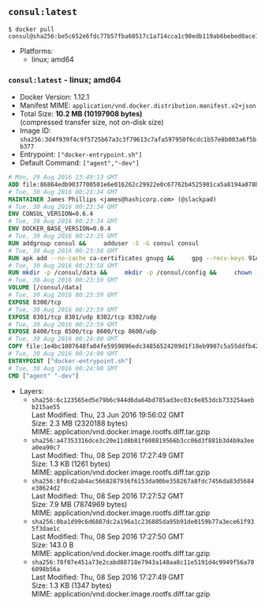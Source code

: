 ## `consul:latest`

```console
$ docker pull consul@sha256:be5c652e6fdc77b57fba60517c1a714cca1c98edb119ab6bebed0ace120127ac
```

-	Platforms:
	-	linux; amd64

### `consul:latest` - linux; amd64

-	Docker Version: 1.12.1
-	Manifest MIME: `application/vnd.docker.distribution.manifest.v2+json`
-	Total Size: **10.2 MB (10197908 bytes)**  
	(compressed transfer size, not on-disk size)
-	Image ID: `sha256:3d4f939f4c9f5725b67a3c3f79613c7afa597950f6cdc1b57e8b003a6f5bb377`
-	Entrypoint: `["docker-entrypoint.sh"]`
-	Default Command: `["agent","-dev"]`

```dockerfile
# Mon, 29 Aug 2016 23:49:13 GMT
ADD file:86864edb9037700501e6e016262c29922e0c67762b4525901ca5a8194a078bfb in / 
# Tue, 30 Aug 2016 00:23:34 GMT
MAINTAINER James Phillips <james@hashicorp.com> (@slackpad)
# Tue, 30 Aug 2016 00:23:34 GMT
ENV CONSUL_VERSION=0.6.4
# Tue, 30 Aug 2016 00:23:34 GMT
ENV DOCKER_BASE_VERSION=0.0.4
# Tue, 30 Aug 2016 00:23:35 GMT
RUN addgroup consul &&     adduser -S -G consul consul
# Tue, 30 Aug 2016 00:23:58 GMT
RUN apk add --no-cache ca-certificates gnupg &&     gpg --recv-keys 91A6E7F85D05C65630BEF18951852D87348FFC4C &&     mkdir -p /tmp/build &&     cd /tmp/build &&     wget https://releases.hashicorp.com/docker-base/${DOCKER_BASE_VERSION}/docker-base_${DOCKER_BASE_VERSION}_linux_amd64.zip &&     wget https://releases.hashicorp.com/docker-base/${DOCKER_BASE_VERSION}/docker-base_${DOCKER_BASE_VERSION}_SHA256SUMS &&     wget https://releases.hashicorp.com/docker-base/${DOCKER_BASE_VERSION}/docker-base_${DOCKER_BASE_VERSION}_SHA256SUMS.sig &&     gpg --batch --verify docker-base_${DOCKER_BASE_VERSION}_SHA256SUMS.sig docker-base_${DOCKER_BASE_VERSION}_SHA256SUMS &&     grep ${DOCKER_BASE_VERSION}_linux_amd64.zip docker-base_${DOCKER_BASE_VERSION}_SHA256SUMS | sha256sum -c &&     unzip docker-base_${DOCKER_BASE_VERSION}_linux_amd64.zip &&     cp bin/gosu bin/dumb-init /bin &&     wget https://releases.hashicorp.com/consul/${CONSUL_VERSION}/consul_${CONSUL_VERSION}_linux_amd64.zip &&     wget https://releases.hashicorp.com/consul/${CONSUL_VERSION}/consul_${CONSUL_VERSION}_SHA256SUMS &&     wget https://releases.hashicorp.com/consul/${CONSUL_VERSION}/consul_${CONSUL_VERSION}_SHA256SUMS.sig &&     gpg --batch --verify consul_${CONSUL_VERSION}_SHA256SUMS.sig consul_${CONSUL_VERSION}_SHA256SUMS &&     grep consul_${CONSUL_VERSION}_linux_amd64.zip consul_${CONSUL_VERSION}_SHA256SUMS | sha256sum -c &&     unzip -d /bin consul_${CONSUL_VERSION}_linux_amd64.zip &&     cd /tmp &&     rm -rf /tmp/build &&     apk del gnupg &&     rm -rf /root/.gnupg
# Tue, 30 Aug 2016 00:23:58 GMT
RUN mkdir -p /consul/data &&     mkdir -p /consul/config &&     chown -R consul:consul /consul
# Tue, 30 Aug 2016 00:23:59 GMT
VOLUME [/consul/data]
# Tue, 30 Aug 2016 00:23:59 GMT
EXPOSE 8300/tcp
# Tue, 30 Aug 2016 00:23:59 GMT
EXPOSE 8301/tcp 8301/udp 8302/tcp 8302/udp
# Tue, 30 Aug 2016 00:23:59 GMT
EXPOSE 8400/tcp 8500/tcp 8600/tcp 8600/udp
# Tue, 30 Aug 2016 00:24:00 GMT
COPY file:1e4bc1007648fa04fe5959896edc34856524209d1f18eb9907c5a55ddfb424b4 in /usr/local/bin/docker-entrypoint.sh 
# Tue, 30 Aug 2016 00:24:00 GMT
ENTRYPOINT ["docker-entrypoint.sh"]
# Tue, 30 Aug 2016 00:24:00 GMT
CMD ["agent" "-dev"]
```

-	Layers:
	-	`sha256:6c123565ed5e79b6c944d6da64bd785ad3ec03c6e853dcb733254aebb215ae55`  
		Last Modified: Thu, 23 Jun 2016 19:56:02 GMT  
		Size: 2.3 MB (2320188 bytes)  
		MIME: application/vnd.docker.image.rootfs.diff.tar.gzip
	-	`sha256:a47353316dce3c20e11d8b81f608819566b3cc06d3f881b3d4b9a3eea0ea90c7`  
		Last Modified: Thu, 08 Sep 2016 17:27:49 GMT  
		Size: 1.3 KB (1261 bytes)  
		MIME: application/vnd.docker.image.rootfs.diff.tar.gzip
	-	`sha256:8f0cd2ab4ac5668287936f6153da90be358267a8fdc7456da83d5684e38624d2`  
		Last Modified: Thu, 08 Sep 2016 17:27:52 GMT  
		Size: 7.9 MB (7874969 bytes)  
		MIME: application/vnd.docker.image.rootfs.diff.tar.gzip
	-	`sha256:0ba1d99c6d6887dc2a196a1c236885da95b91de0159b77a3ece61f935f3dae1c`  
		Last Modified: Thu, 08 Sep 2016 17:27:50 GMT  
		Size: 143.0 B  
		MIME: application/vnd.docker.image.rootfs.diff.tar.gzip
	-	`sha256:78f07e451a73e2cabd88718e7943a148aa8c11e5191d4c9949f56a706098b56a`  
		Last Modified: Thu, 08 Sep 2016 17:27:49 GMT  
		Size: 1.3 KB (1347 bytes)  
		MIME: application/vnd.docker.image.rootfs.diff.tar.gzip
